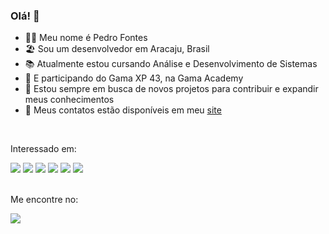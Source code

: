 ### Olá! 👋

- 👨‍💻 Meu nome é Pedro Fontes 
- 🏖️ Sou um desenvolvedor em Aracaju, Brasil
- 📚 Atualmente estou cursando Análise e Desenvolvimento de Sistemas 
- 📗 E participando do Gama XP 43, na Gama Academy 
- 🚀 Estou sempre em busca de novos projetos para contribuir e expandir meus conhecimentos
- 📧 Meus contatos estão disponíveis em meu <a href="https://pfontes.me">site</a>
<br>


Interessado em:

<div> <img src="https://img.shields.io/badge/HTML5-E34F26?style=for-the-badge&logo=html5&logoColor=white" /> <img src="https://img.shields.io/badge/CSS3-1572B6?style=for-the-badge&logo=css3&logoColor=white" /> <img src="https://img.shields.io/badge/JavaScript-323330?style=for-the-badge&logo=javascript&logoColor=F7DF1E" /> <img src="https://img.shields.io/badge/React-20232A?style=for-the-badge&logo=react&logoColor=61DAFB" /> <img src="https://img.shields.io/badge/java-%23ED8B00.svg?style=for-the-badge&logo=java&logoColor=white"> <img src="https://img.shields.io/badge/spring-%236DB33F.svg?style=for-the-badge&logo=spring&logoColor=white"></div>
<br>

Me encontre no:

<a href="https://linkedin.com/in/fontespedro"><img src="https://img.shields.io/badge/LinkedIn-0077B5?style=for-the-badge&logo=linkedin&logoColor=white"/></a>








